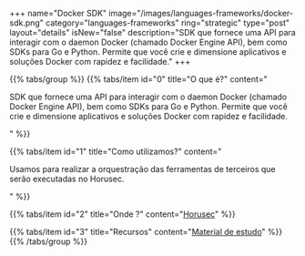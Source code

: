 +++
name="Docker SDK"
image="/images/languages-frameworks/docker-sdk.png"
category="languages-frameworks"
ring="strategic"
type="post"
layout="details"
isNew="false"
description="SDK que fornece uma API para interagir com o daemon Docker (chamado Docker Engine API), bem como SDKs para Go e Python. Permite que você crie e dimensione aplicativos e soluções Docker com rapidez e facilidade."
+++

{{% tabs/group %}}
  {{% tabs/item id="0" title="O que é?" content="<p>SDK que fornece uma API para interagir com o daemon Docker (chamado Docker Engine API), bem como SDKs para Go e Python. Permite que você crie e dimensione aplicativos e soluções Docker com rapidez e facilidade.</p>" %}}

  {{% tabs/item id="1" title="Como utilizamos?" content="<p>Usamos para realizar a orquestração das ferramentas de terceiros que serão executadas no Horusec.</p>" %}}

  {{% tabs/item id="2" title="Onde ?" content="<a href='https://horusec.io/' target='_blank'>Horusec</a>" %}}

  {{% tabs/item id="3" title="Recursos" content="<a href='https://docs.docker.com/engine/api/sdk/' target='_blank'>Material de estudo</a>" %}}
{{% /tabs/group %}}
